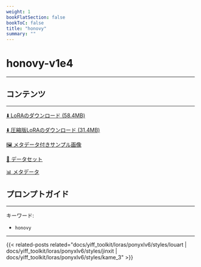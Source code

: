 ```yaml
---
weight: 1
bookFlatSection: false
bookToC: false
title: "honovy"
summary: ""
---
```


<!--markdownlint-disable MD025 MD033 -->

# honovy-v1e4

---

## コンテンツ

---

[⬇️ LoRAのダウンロード (58.4MB)](https://huggingface.co/k4d3/yiff_toolkit/resolve/main/ponyxl_loras/honovy_ponyxl_v1e4.safetensors?download=true)

[⬇️ 圧縮版LoRAのダウンロード (31.4MB)](https://huggingface.co/k4d3/yiff_toolkit/resolve/main/ponyxl_loras_shrunk_2/honovy_ponyxl_v1e4_frockpt1_th-3.55.safetensors?download=true)

[🖼️ メタデータ付きサンプル画像](https://huggingface.co/k4d3/yiff_toolkit/tree/main/static/{})

[📐 データセット](https://huggingface.co/datasets/k4d3/furry/tree/main/by_honovy)

[📊 メタデータ](https://huggingface.co/k4d3/yiff_toolkit/raw/main/ponyxl_loras/honovy_ponyxl_v1e4.json)

## プロンプトガイド

---

キーワード:

- `honovy`

---

<!--
HUGO_SEARCH_EXCLUDE_START
-->
{{< related-posts related="docs/yiff_toolkit/loras/ponyxlv6/styles/louart | docs/yiff_toolkit/loras/ponyxlv6/styles/jinxit | docs/yiff_toolkit/loras/ponyxlv6/styles/kame_3" >}}
<!--
HUGO_SEARCH_EXCLUDE_END
-->
